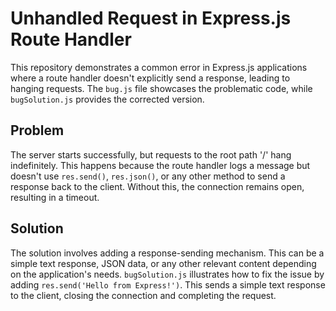 # Unhandled Request in Express.js Route Handler

This repository demonstrates a common error in Express.js applications where a route handler doesn't explicitly send a response, leading to hanging requests.  The `bug.js` file showcases the problematic code, while `bugSolution.js` provides the corrected version.

## Problem

The server starts successfully, but requests to the root path '/' hang indefinitely. This happens because the route handler logs a message but doesn't use `res.send()`, `res.json()`, or any other method to send a response back to the client.  Without this, the connection remains open, resulting in a timeout.

## Solution

The solution involves adding a response-sending mechanism.  This can be a simple text response, JSON data, or any other relevant content depending on the application's needs.  `bugSolution.js` illustrates how to fix the issue by adding `res.send('Hello from Express!')`. This sends a simple text response to the client, closing the connection and completing the request.
